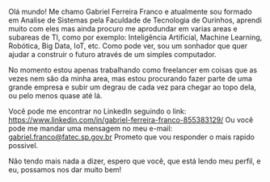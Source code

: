Olá mundo! Me chamo Gabriel Ferreira Franco e atualmente sou formado em Analise de Sistemas pela Faculdade de Tecnologia de Ourinhos, aprendi muito com eles mas ainda procuro me aprodundar em varias areas e subareas de TI, como por exemplo: Inteligência Artificial, Machine Learning, Robótica, Big Data, IoT, etc. Como pode ver, sou um sonhador que quer ajudar a construir o futuro através de um simples computador.

No momento estou apenas trabalhando como freelancer em coisas que as vezes nem são da minha area, mas estou procurando fazer parte de uma grande empresa e subir um degrau de cada vez para chegar ao topo dela, ou pelo menos quase até lá.

Você pode me encontrar no LinkedIn seguindo o link: https://www.linkedin.com/in/gabriel-ferreira-franco-855383129/
Ou você pode me mandar uma mensagem no meu e-mail: gabriel.franco@fatec.sp.gov.br
Prometo que vou responder o mais rapido possivel.

Não tendo mais nada a dizer, espero que você, que está lendo meu perfil, e eu, possamos nos dar muito bem! 

<!--
**GabrielFFranco/GabrielFFRanco** is a ✨ _special_ ✨ repository because its `README.md` (this file) appears on your GitHub profile.

Here are some ideas to get you started:

- 🔭 I’m currently working on ...
- 🌱 I’m currently learning ...
- 👯 I’m looking to collaborate on ...
- 🤔 I’m looking for help with ...
- 💬 Ask me about ...
- 📫 How to reach me: ...
- 😄 Pronouns: ...
- ⚡ Fun fact: ...
-->
